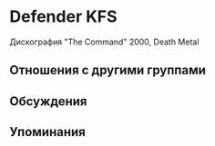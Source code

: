 # Defender KFS

Дискография
"The Command" 2000, Death Metal

## Отношения с другими группами


## Обсуждения


## Упоминания

